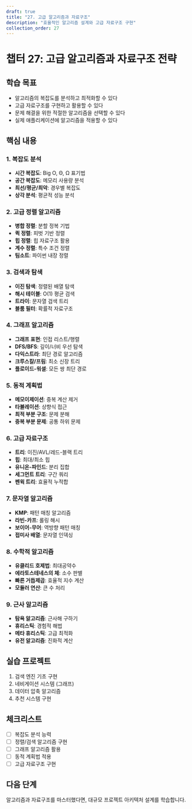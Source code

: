 ```yaml
---
draft: true
title: "27. 고급 알고리즘과 자료구조"
description: "효율적인 알고리즘 설계와 고급 자료구조 구현"
collection_order: 27
---
```


# 챕터 27: 고급 알고리즘과 자료구조 전략

## 학습 목표
- 알고리즘의 복잡도를 분석하고 최적화할 수 있다
- 고급 자료구조를 구현하고 활용할 수 있다
- 문제 해결을 위한 적절한 알고리즘을 선택할 수 있다
- 실제 애플리케이션에 알고리즘을 적용할 수 있다

## 핵심 내용

### 1. 복잡도 분석
- **시간 복잡도**: Big O, Θ, Ω 표기법
- **공간 복잡도**: 메모리 사용량 분석
- **최선/평균/최악**: 경우별 복잡도
- **상각 분석**: 평균적 성능 분석

### 2. 고급 정렬 알고리즘
- **병합 정렬**: 분할 정복 기법
- **퀵 정렬**: 피벗 기반 정렬
- **힙 정렬**: 힙 자료구조 활용
- **계수 정렬**: 특수 조건 정렬
- **팀소트**: 파이썬 내장 정렬

### 3. 검색과 탐색
- **이진 탐색**: 정렬된 배열 탐색
- **해시 테이블**: O(1) 평균 검색
- **트라이**: 문자열 검색 트리
- **블룸 필터**: 확률적 자료구조

### 4. 그래프 알고리즘
- **그래프 표현**: 인접 리스트/행렬
- **DFS/BFS**: 깊이/너비 우선 탐색
- **다익스트라**: 최단 경로 알고리즘
- **크루스칼/프림**: 최소 신장 트리
- **플로이드-워셜**: 모든 쌍 최단 경로

### 5. 동적 계획법
- **메모이제이션**: 중복 계산 제거
- **타뷸레이션**: 상향식 접근
- **최적 부분 구조**: 문제 분해
- **중복 부분 문제**: 공통 하위 문제

### 6. 고급 자료구조
- **트리**: 이진/AVL/레드-블랙 트리
- **힙**: 최대/최소 힙
- **유니온-파인드**: 분리 집합
- **세그먼트 트리**: 구간 쿼리
- **펜윅 트리**: 효율적 누적합

### 7. 문자열 알고리즘
- **KMP**: 패턴 매칭 알고리즘
- **라빈-카프**: 롤링 해시
- **보이어-무어**: 역방향 패턴 매칭
- **접미사 배열**: 문자열 인덱싱

### 8. 수학적 알고리즘
- **유클리드 호제법**: 최대공약수
- **에라토스테네스의 체**: 소수 판별
- **빠른 거듭제곱**: 효율적 지수 계산
- **모듈러 연산**: 큰 수 처리

### 9. 근사 알고리즘
- **탐욕 알고리즘**: 근사해 구하기
- **휴리스틱**: 경험적 해법
- **메타 휴리스틱**: 고급 최적화
- **유전 알고리즘**: 진화적 계산

## 실습 프로젝트
1. 검색 엔진 기초 구현
2. 네비게이션 시스템 (그래프)
3. 데이터 압축 알고리즘
4. 추천 시스템 구현

## 체크리스트
- [ ] 복잡도 분석 능력
- [ ] 정렬/검색 알고리즘 구현
- [ ] 그래프 알고리즘 활용
- [ ] 동적 계획법 적용
- [ ] 고급 자료구조 구현

## 다음 단계
알고리즘과 자료구조를 마스터했다면, 대규모 프로젝트 아키텍처 설계를 학습합니다. 